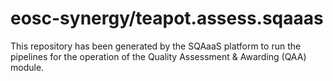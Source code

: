 <!--
SPDX-FileCopyrightText: Copyright contributors to the Software Quality Assurance as a Service (SQAaaS) project <sqaaas@ibergrid.eu>

SPDX-License-Identifier: GPL-3.0-only
-->

# eosc-synergy/teapot.assess.sqaaas
This repository has been generated by the SQAaaS platform to run the pipelines
for the operation of the
Quality Assessment & Awarding (QAA)
module.